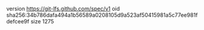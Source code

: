 version https://git-lfs.github.com/spec/v1
oid sha256:34b786dafa494a1b56589a0208105d9a523af50415981a5c77ee981fdefcee9f
size 1275
